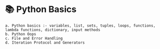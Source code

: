 # 📚 Python Basics

    a. Python basics :- variables, list, sets, tuples, loops, functions, lambda functions, dictionary, input methods
    b. Python Oops
    c. File and Error Handling 
    d. Iteration Protocol and Generators

